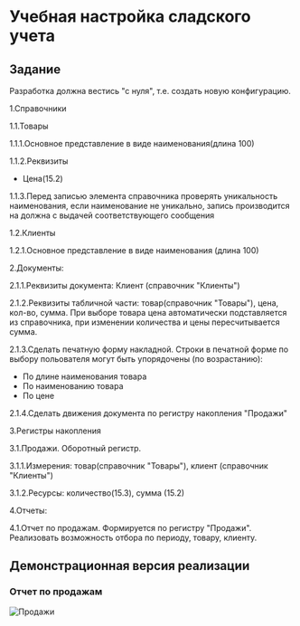 # Учебная настройка сладского учета  

## Задание  

Разработка должна вестись "с нуля", т.е. создать новую конфигурацию.

1.Справочники

  1.1.Товары

  1.1.1.Основное представление в виде наименования(длина 100)

  1.1.2.Реквизиты
  - Цена(15.2)

  1.1.3.Перед записью элемента справочника проверять уникальность наименования, если наименование не уникально, запись производится на должна с выдачей соответствующего сообщения

  1.2.Клиенты

  1.2.1.Основное представление в виде наименования (длина 100)

2.Документы:

  2.1.1.Реквизиты документа: Клиент (справочник "Клиенты")

  2.1.2.Реквизиты табличной части: товар(справочник "Товары"), цена, кол-во, сумма. При выборе товара цена автоматически подставляется из справочника, при изменении количества и цены пересчитывается сумма.

  2.1.3.Сделать печатную форму накладной. Строки в печатной форме по выбору польователя могут быть упорядочены (по возрастанию):
  - По длине наименования товара
  - По наименованию товара
  - По цене

  2.1.4.Сделать движения документа по регистру накопления "Продажи"

3.Регистры накопления

  3.1.Продажи. Оборотный регистр.

  3.1.1.Измерения: товар(справочник "Товары"), клиент (справочник "Клиенты")

  3.1.2.Ресурсы: количество(15.3), сумма (15.2)

4.Отчеты:

  4.1.Отчет по продажам. Формируется по регистру "Продажи". Реализовать возможность отбора по периоду, товару, клиенту.


## Демонстрационная версия реализации


### Отчет по продажам

![Продажи](Sales.PNG)
